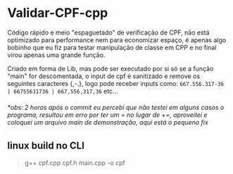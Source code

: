 # Validar-CPF-cpp
  Código rápido e meio "espaguetado" de verificação de CPF, não está optimizado para performance nem para economizar espaço, é apenas algo bobinho que eu fiz para testar manipulação de classe em CPP e no final virou apenas uma grande função.

  Criado em forma de Lib, mas pode ser executado por si só se a função "main" for descomentada, o input de cpf é sanitizado e remove os seguintes caracteres {,-.}, logo pode receber inputs como:
  ``` 667.556.317-36 | 66755631736 | 667,556,317,36 ``` etc...

###### *obs: 2 horas após o commit eu percebi que não testei em alguns casos o programa, resultou em erro por ter um = no lugar de +=, aproveitei e coloquei um arquivo main de demonstração, aqui está o pequeno fix


## linux build no CLI
> g++ cpf.cpp cpf.h main.cpp -o cpf
